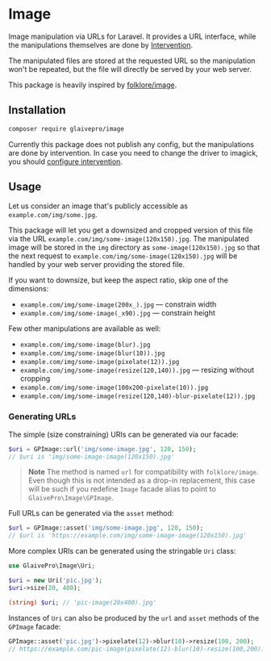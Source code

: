 # Image

Image manipulation via URLs for Laravel. It provides a URL interface, while
the manipulations themselves are done by [Intervention](https://image.intervention.io/).

The manipulated files are stored at the requested URL so the manipulation won't
be repeated, but the file will directly be served by your web server.

This package is heavily inspired by [folklore/image](https://github.com/folkloreinc/laravel-image-legacy).

## Installation

```sh
composer require glaivepro/image
```

Currently this package does not publish any config, but the manipulations are
done by intervention. In case you need to change the driver to imagick, you
should [configure intervention](https://image.intervention.io/v2/introduction/configuration#configuration-in-laravel).

## Usage

Let us consider an image that's publicly accessible as `example.com/img/some.jpg`.

This package will let you get a downsized and cropped version of this file via
the URL `example.com/img/some-image(120x150).jpg`. The manipulated image will
be stored in the `img` directory as `some-image(120x150).jpg` so that the next
request to `example.com/img/some-image(120x150).jpg` will be handled by your
web server providing the stored file.

If you want to downsize, but keep the aspect ratio, skip one of the dimensions:

- `example.com/img/some-image(200x_).jpg` — constrain width
- `example.com/img/some-image(_x90).jpg` — constrain height

Few other manipulations are available as well:

- `example.com/img/some-image(blur).jpg`
- `example.com/img/some-image(blur(10)).jpg`
- `example.com/img/some-image(pixelate(12)).jpg`
- `example.com/img/some-image(resize(120,140)).jpg` — resizing without cropping
- `example.com/img/some-image(100x200-pixelate(10)).jpg`
- `example.com/img/some-image(resize(120,140)-blur-pixelate(12)).jpg`

### Generating URLs

The simple (size constraining) URIs can be generated via our facade:

```php
$uri = GPImage::url('img/some-image.jpg', 120, 150);
// $uri is 'img/some-image-image(120x150).jpg'
```

> **Note**
> The method is named `url` for compatibility with `folklore/image`. Even
> though this is not intended as a drop-in replacement, this case will be such
> if you redefine `Image` facade alias to point to `GlaivePro\Image\GPImage`.

Full URLs can be generated via the `asset` method:

```php
$url = GPImage::asset('img/some-image.jpg', 120, 150);
// $url is 'https://example.com/img/some-image-image(120x150).jpg'
```

More complex URIs can be generated using the stringable `Uri` class:

```php
use GlaivePro\Image\Uri;

$uri = new Uri('pic.jpg');
$uri->size(20, 400);

(string) $uri; // 'pic-image(20x400).jpg'
```

Instances of `Uri` can also be produced by the `url` and `asset` methods
of the `GPImage` facade:

```php
GPImage::asset('pic.jpg')->pixelate(12)->blur(10)->resize(100, 200);
// https://example.com/pic-image(pixelate(12)-blur(10)-resize(100,200)).jpg
```
